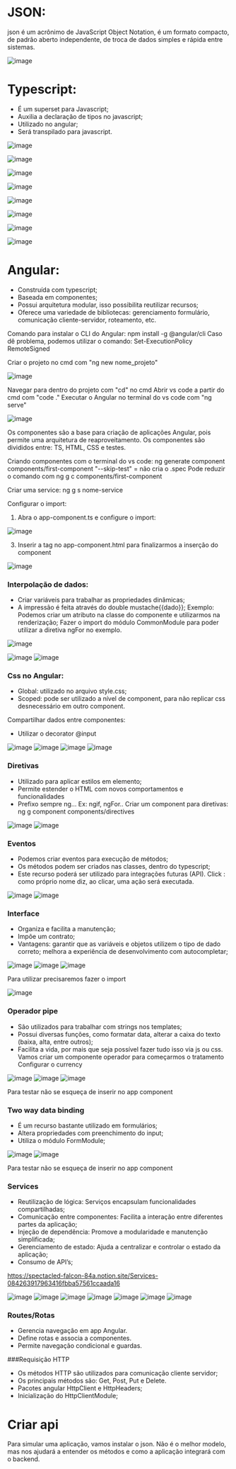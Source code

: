 # JSON:
json é um acrônimo de JavaScript Object Notation, é um formato compacto, de padrão aberto independente, 
de troca de dados simples e rápida entre sistemas.

![image](https://github.com/RafaelFCM/Microservices/assets/100213402/2e55b3bd-1da9-48a4-9018-bbd2151f1dcc)

# Typescript:
- É um superset para Javascript;
- Auxilia a declaração de tipos no javascript;
- Utilizado no angular;
- Será transpilado para javascript.

![image](https://github.com/RafaelFCM/Microservices/assets/100213402/baa9a21d-aa90-4ed9-b2d1-101e63be2caf)

![image](https://github.com/RafaelFCM/Microservices/assets/100213402/4e7c83ec-8f9e-4704-952c-b02b2f1f034a)

![image](https://github.com/RafaelFCM/Microservices/assets/100213402/e0bdce3d-57b6-4be8-a0b7-d2e04814ff81)  

![image](https://github.com/RafaelFCM/Microservices/assets/100213402/22cb8b56-4c2e-4ae5-bfc7-0cbc3d49f113)

![image](https://github.com/RafaelFCM/Microservices/assets/100213402/667c94fb-756b-47ba-9feb-7e1e643eabed)

![image](https://github.com/RafaelFCM/Microservices/assets/100213402/b97ac1db-d725-4c06-ad74-76703b6b575d)

![image](https://github.com/RafaelFCM/Microservices/assets/100213402/b4de36fe-bb1d-462d-9e25-a0cb30a0ab69)

![image](https://github.com/RafaelFCM/Microservices/assets/100213402/ae738724-3272-440c-ae28-596e592471e6)

# Angular:
- Construída com typescript; 
- Baseada em componentes; 
- Possui arquitetura modular, isso possibilita reutilizar recursos; 
- Oferece uma variedade de bibliotecas: gerenciamento formulário, comunicação cliente-servidor, roteamento, etc.

Comando para instalar o CLI do Angular:
npm install -g @angular/cli
Caso dê problema, podemos utilizar o comando:
Set-ExecutionPolicy RemoteSigned

Criar o projeto no cmd com "ng new nome_projeto"

![image](https://github.com/RafaelFCM/Microservices/assets/100213402/8b5b0166-16f0-4e5a-9c89-627e12b54ad7)

Navegar para dentro do projeto com "cd" no cmd
Abrir vs code a partir do cmd com "code ."
Executar o Angular no terminal do vs code com "ng serve"

![image](https://github.com/RafaelFCM/Microservices/assets/100213402/a99fec31-0284-4604-9971-ac014b6cddcc)

Os componentes são a base para criação de aplicações Angular, pois permite uma arquitetura de reaproveitamento.
Os componentes são divididos entre: TS, HTML, CSS e testes.

Criando componentes com o terminal do vs code: ng generate component components/first-component
"--skip-test" = não cria o .spec
Pode reduzir o comando com ng g c components/first-component

Criar uma service: ng g s nome-service

Configurar o import:
1. Abra o app-component.ts e configure o import:

![image](https://github.com/RafaelFCM/Microservices/assets/100213402/032b0cdc-88f9-463f-9315-88660fcddc6f)

3. Inserir a tag no app-component.html para finalizarmos a inserção do component

![image](https://github.com/RafaelFCM/Microservices/assets/100213402/d20ccef0-ca3c-433c-b969-3c6a7d242437)

### Interpolação de dados:
- Criar variáveis para trabalhar as propriedades dinâmicas;
- A impressão é feita através do double mustache{{dado}};
Exemplo: Podemos criar um atributo na classe do componente e utilizarmos na renderização;
Fazer o import do módulo CommonModule para poder utilizar a diretiva ngFor no exemplo.

![image](https://github.com/RafaelFCM/Microservices/assets/100213402/eaacf326-60ef-42f7-8e75-1a45c4564dfa)

![image](https://github.com/RafaelFCM/Microservices/assets/100213402/4e1e1d93-338b-40ff-8a80-b3de1ce8a734)
![image](https://github.com/RafaelFCM/Microservices/assets/100213402/01697bbd-ac7b-40dc-ba6c-81b1c0129cf6)

### Css no Angular:
- Global: utilizado no arquivo style.css;
- Scoped: pode ser utilizado a nível de component, para não replicar css
desnecessário em outro component.

Compartilhar dados entre componentes:
-  Utilizar o decorator @input

![image](https://github.com/RafaelFCM/Microservices/assets/100213402/652823cb-da26-4d7c-ab31-93f9ffb9fa57)
![image](https://github.com/RafaelFCM/Microservices/assets/100213402/9f46d575-3023-40bf-a8ce-6115397b6b42)
![image](https://github.com/RafaelFCM/Microservices/assets/100213402/515e2f69-0db5-4e7c-8455-0ca44d9d40a0)
![image](https://github.com/RafaelFCM/Microservices/assets/100213402/a0c4363e-352b-4d6e-a254-14910190878a)

### Diretivas
- Utilizado para aplicar estilos em elemento;
- Permite estender o HTML com novos comportamentos e funcionalidades
- Prefixo sempre ng… Ex: ngif, ngFor..
Criar um component para diretivas: ng g component components/directives

![image](https://github.com/RafaelFCM/Microservices/assets/100213402/fd1ac6a5-2d8f-4b96-90d0-8ab385668ab4)
![image](https://github.com/RafaelFCM/Microservices/assets/100213402/01d5036b-f938-44fa-933e-42018aa0dae4)

### Eventos
- Podemos criar eventos para execução de métodos;
- Os métodos podem ser criados nas classes, dentro do typescript;
- Este recurso poderá ser utilizado para integrações futuras (API).
Click : como próprio nome diz, ao clicar, uma ação será executada.

![image](https://github.com/RafaelFCM/Microservices/assets/100213402/aa6c4102-25fa-4344-b490-a9414f0b9633)
![image](https://github.com/RafaelFCM/Microservices/assets/100213402/e3d5804e-44f8-4d7a-ad17-92a82ebcdb2c)

### Interface
- Organiza e facilita a manutenção;
- Impõe um contrato;
- Vantagens: garantir que as variáveis e objetos utilizem o tipo de dado correto; melhora a experiência de desenvolvimento com autocompletar;

![image](https://github.com/RafaelFCM/Microservices/assets/100213402/dfe2211d-2cdf-4c26-923c-5f7eb189018d)
![image](https://github.com/RafaelFCM/Microservices/assets/100213402/1861abad-8bbb-403a-8406-26873543c2ca)
![image](https://github.com/RafaelFCM/Microservices/assets/100213402/895b6deb-19fb-4042-b0ef-5e87c72f96ff)

Para utilizar precisaremos fazer o import 

![image](https://github.com/RafaelFCM/Microservices/assets/100213402/c888a376-f230-43e8-b364-1e9f7e347ae4)

### Operador pipe
- São utilizados para trabalhar com strings nos templates;
- Possui diversas funções, como formatar data, alterar a caixa do texto (baixa, alta, entre outros);
- Facilita a vida, por mais que seja possível fazer tudo isso via js ou css.
Vamos criar um componente operador para começarmos o tratamento
Configurar o currency 

![image](https://github.com/RafaelFCM/Microservices/assets/100213402/9566fef1-7379-443a-b364-e1003bacbcdb)
![image](https://github.com/RafaelFCM/Microservices/assets/100213402/c1fc2a1a-b359-431c-9b5a-6006c0dd778f)
![image](https://github.com/RafaelFCM/Microservices/assets/100213402/b555b19e-7031-4d18-9ab8-7f656816bf75)

Para testar não se esqueça de inserir no app component

### Two way data binding
- É um recurso bastante utilizado em formulários;
- Altera propriedades com preenchimento do input;
- Utiliza o módulo FormModule;

![image](https://github.com/RafaelFCM/Microservices/assets/100213402/6ba112f1-4b09-403f-96b1-2b014ea89f54)
![image](https://github.com/RafaelFCM/Microservices/assets/100213402/70c2b53b-1061-4d86-a06a-ecaf6b0b150b)

Para testar não se esqueça de inserir no app component

### Services
- Reutilização de lógica: Serviços encapsulam funcionalidades compartilhadas;
- Comunicação entre componentes: Facilita a interação entre diferentes partes da aplicação;
- Injeção de dependência: Promove a modularidade e manutenção simplificada;
- Gerenciamento de estado: Ajuda a centralizar e controlar o estado da aplicação;
- Consumo de API’s;
  
https://spectacled-falcon-84a.notion.site/Services-084263917963416fbba57561ccaada16


![image](https://github.com/RafaelFCM/Microservices/assets/100213402/8cb3041f-a309-49fe-8415-8b319c77091e)
![image](https://github.com/RafaelFCM/Microservices/assets/100213402/df65ce98-8da2-48ee-8495-ba09767086ef)
![image](https://github.com/RafaelFCM/Microservices/assets/100213402/e21fbb75-bc8d-4247-b479-24aba7b207d8)
![image](https://github.com/RafaelFCM/Microservices/assets/100213402/0118fefc-f861-400d-926e-40db7d4f3d21)
![image](https://github.com/RafaelFCM/Microservices/assets/100213402/7595708a-f2e1-45ae-b17d-7ec44679e2fa)
![image](https://github.com/RafaelFCM/Microservices/assets/100213402/0322107e-efa9-4120-af0f-c1e1490af5c8)
![image](https://github.com/RafaelFCM/Microservices/assets/100213402/b7ffc2e5-f44b-439b-8f7f-88d5af7fa0a3)


### Routes/Rotas
- Gerencia navegação em app Angular.
- Define rotas e associa a componentes.
- Permite navegação condicional e guardas.




###Requisição HTTP 
- Os métodos HTTP são utilizados para comunicação cliente servidor;
- Os principais métodos são: Get, Post, Put e Delete.
- Pacotes angular HttpClient e HttpHeaders;
- Inicialização do HttpClientModule;

# Criar api

Para simular uma aplicação, vamos instalar o json. Não é o melhor modelo, mas nos ajudará a entender os métodos e como a aplicação integrará com o backend.



